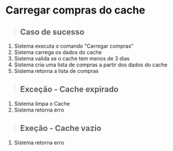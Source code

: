 # Carregar compras do cache

> ## Caso de sucesso
1. Sistema executa o comando "Carregar compras"
2. Sistema carrega os dados do cache
3. Sistema valida se o cache tem menos de 3 dias
4. Sistema cria uma lista de compras a partir dos dados do cache
5. Sistema retorna a lista de compras

> ## Exceção - Cache expirado
1. Sistema limpa o Cache
2. Sistema retorna erro

> ## Exeção - Cache vazio
1. Sistema retorna erro
